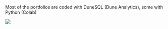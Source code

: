 Most of the portfolios are coded with DuneSQL (Dune Analytics), some with Python (Colab)


![](https://komarev.com/ghpvc/?username=abbysuyuyan)
